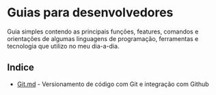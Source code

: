 # Guias para desenvolvedores

Guia simples contendo as principais funções, features, comandos e orientações de algumas linguagens de programação, ferramentas e tecnologia que utilizo no meu dia-a-dia.

## Indice

* [Git.md](Git.md) - Versionamento de código com Git e integração com Github